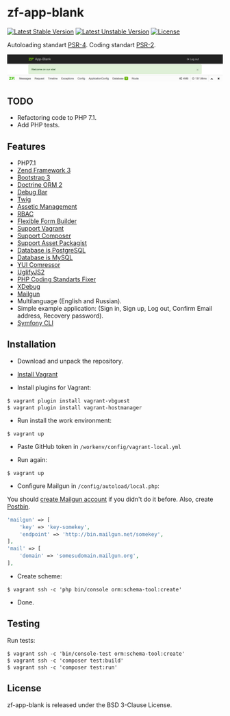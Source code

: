 zf-app-blank
============

[![Latest Stable Version](https://poser.pugx.org/bupy7/zf-app-blank/v/stable)](https://packagist.org/packages/bupy7/zf-app-blank)
[![Latest Unstable Version](https://poser.pugx.org/bupy7/zf-app-blank/v/unstable)](https://packagist.org/packages/bupy7/zf-app-blank)
[![License](https://poser.pugx.org/bupy7/zf-app-blank/license)](https://packagist.org/packages/bupy7/zf-app-blank)

Autoloading standart [PSR-4](http://www.php-fig.org/psr/psr-4/). Coding standart [PSR-2](http://www.php-fig.org/psr/psr-2/).

![zf-app-blank](doc/screenshot.png)

TODO
----

- Refactoring code to PHP 7.1.
- Add PHP tests.

Features
--------

- PHP7.1
- [Zend Framework 3](https://github.com/zendframework/zendframework)
- [Bootstrap 3](http://getbootstrap.com/)
- [Doctrine ORM 2](http://www.doctrine-project.org/)
- [Debug Bar](https://github.com/snapshotpl/ZfSnapPhpDebugBar)
- [Twig](http://twig.sensiolabs.org/)
- [Assetic Management](https://github.com/kriswallsmith/assetic)
- [RBAC](https://github.com/ZF-Commons/zfc-rbac)
- [Flexible Form Builder](https://github.com/bupy7/zf-form)
- [Support Vagrant](https://www.vagrantup.com/)
- [Support Composer](https://getcomposer.org/)
- [Support Asset Packagist](https://asset-packagist.org/)
- [Database is PostgreSQL](https://www.postgresql.org/)
- [Database is MySQL](https://www.mysql.com/)
- [YUI Comressor](https://github.com/yui/yuicompressor)
- [UglifyJS2](https://github.com/mishoo/UglifyJS2)
- [PHP Coding Standarts Fixer](https://github.com/FriendsOfPHP/PHP-CS-Fixer)
- [XDebug](https://xdebug.org/)
- [Mailgun](https://www.mailgun.com/)
- Multilanguage (English and Russian).
- Simple example application: (Sign in, Sign up, Log out, Confirm Email address, Recovery password).
- [Symfony CLI](https://github.com/symfony/console)

Installation
------------

- Download and unpack the repository.

- [Install Vagrant](https://www.vagrantup.com/docs/installation/)

- Install plugins for Vagrant:

```
$ vagrant plugin install vagrant-vbguest
$ vagrant plugin install vagrant-hostmanager
```

- Run install the work environment:

```
$ vagrant up
```

- Paste GitHub token in `/workenv/config/vagrant-local.yml`

- Run again:

```
$ vagrant up
```

- Configure Mailgun in `/config/autoload/local.php`:
 
You should [create Mailgun account](https://www.mailgun.com/) if you didn't do it before.
Also, create [Postbin](http://bin.mailgun.net/).
 
```php
'mailgun' => [
    'key' => 'key-somekey',
    'endpoint' => 'http://bin.mailgun.net/somekey',
],
'mail' => [
    'domain' => 'somesudomain.mailgun.org',
],
```

- Create scheme:

```
$ vagrant ssh -c 'php bin/console orm:schema-tool:create'
```

- Done.

Testing
-------

Run tests:

```
$ vagrant ssh -c 'bin/console-test orm:schema-tool:create'
$ vagrant ssh -c 'composer test:build'
$ vagrant ssh -c 'composer test:run'
```

License
-------

zf-app-blank is released under the BSD 3-Clause License.
